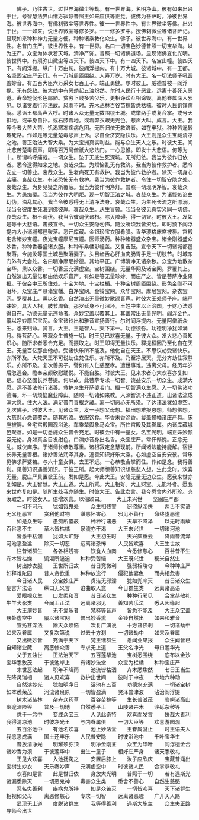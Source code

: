 <!-- { "loadSidebar": true } -->
　　佛子。乃往古世。过世界海微尘等劫。有一世界海。名明净山。彼有如来出兴于世。号智慧法界山诸方寂静普照王如来应供等正觉。彼佛为菩萨时。净彼世界海。彼世界海中。有佛刹微尘等世界性。彼一一世界性中。有世界微尘等佛。出兴于世。一一如来。说世界微尘等修多罗。一一修多罗中。授佛刹微尘等诸菩萨记。显现如来种种神力无量方便。种种诸乘教化众生。佛子。彼世界海中。有一世界性。名普门庄严。彼世界性中。有一世界。名曰一切宝色妙德普照一切宝华海。以为庄严。众宝为体状若天城。清净严饰。普照一切诸佛道场。显现诸佛变化光明。彼世界中。有须弥山微尘等四天下。彼四天下中。有一四天下。名宝山幢。彼四天下。有阎浮提。纵广十万由旬。彼阎浮提内。有十万大城。彼诸城中。有一王都。名坚固宝庄严云灯。有一万城周匝围绕。人寿万岁。时有大王。名一切法师子吼圆盖妙音。有五百大臣六万采女七百王子。端正勇健。尔时彼王。威德普被一阎浮提。无有怨敌。彼大劫中有恶劫起五浊炽然。尔时人民行十恶业。远离十善死入恶道。寿命短促形色鄙陋。贫穷下贱多苦少乐。更相诤讼互相谤毁。离他眷属深入邪见。以诸贪着行非法故。风雨不时。卉木丛林百谷苗稼皆悉枯槁。彼时人民饥馑病瘦。悉诣王都高声大呼。时诸人众无量无数围绕王城。或举两手或复合掌。或号天扣地。或举身自扑。或右膝着地。或着弊衣眼无光色。悲声大叫。咸言。大王。我等今者大苦大苦。饥渴寒冻疾病危困。无所归依无救济者。如在牢狱。种种苦逼转趣死路。作如是等无量楚毒悲声上诉。求自全济安隐快乐。大王则是众生宝藏清凉之池。善正治法大智大乘。为大宝洲真实利益。能与众生天人之乐。时彼大王。闻此悲苦楚毒音声。即得百万阿僧祇大悲法门。一心思惟。即发十大悲语。何等为十。所谓呜呼痛哉。一切众生。坠于无底生死深坑。无所归依。我当为彼作归依者。悉令逮得如来之地。哀哉众生。为烦恼乱无有救济。我当为彼作救护者。悉令安立一切善业。哀哉众生。生老病死无有救护。我当为彼作救护者。除灭一切身心苦痛。哀哉众生。有诸恐怖无有救护。我当为彼作救护者。令住一切智安隐之处。哀哉众生。为身见疑之所覆蔽。我当为彼作明净灯。普照一切现明净智。哀哉众生。为愚痴覆。我当为彼作大明炬。现一切智正法之城。哀哉众生。为诸悭嫉谄曲幻伪。浊乱其心。我当令彼悉得无上清净法身。哀哉众生。为生死长流之所漂溺。我当令彼度生死海到佛彼岸。哀哉众生。从生盲瞽。我当令彼见真实义同一切佛。哀哉众生。根不调伏。我当令彼调伏诸根。除灭障碍。得一切智。时彼大王。发如是等十大悲语。击鼓宣令。一切众生安隐勿怖。随汝所须我皆资给。即时颁下阎浮提内大小诸城都邑聚落。悉开库藏。金银珍宝衣服肴膳。香华璎珞床席被褥。宫殿宅舍诸妙宝幢。夜光宝幢摩尼宝幢。医师汤药。种种诸器盛众杂宝。诸金刚器盛众妙香。种种香器盛诸衣服。种种车乘幡彩幢盖。又复击鼓。宣令天下一切诸城都邑聚落。今施汝等国土城邑聚落妻子。头目齿舌心肝血肉肠胃手足一切肢节。时城东门外有大会处。名曰明净摩尼妙德。其地平正。广博清净无诸杂秽。众宝为地散杂宝华。熏以众香。一切香云充满虚空。宝树围绕。无量华网及诸宝网。罗覆其上。自然演出无量亿那由他娱乐音声。有如是等无量珍妙。而庄严之。皆是菩萨净业果报。于彼会中王所住处。十宝为地。十宝栏楯。十种宝树周匝围绕。形色金刚不可沮坏。众宝庄严悬诸宝幡。白净宝网。金铃宝网。众华宝网。摩尼宝网。杂衣宝网。罗覆其上。熏以名香。自然演出无量微妙歌颂音声。时彼大王处师子座。端严殊妙。具大人相。肢节周备。那罗延身不可沮坏。王姓中生以正治国。于财心法悉得自在。功德无量无违命者。众妙宝盖以覆其上。其盖常出无量光明。阎浮金色。覆以净妙摩尼宝网。金宝诸铃出和雅音宣扬善行。尔时阎浮提内。无量阿僧祇众生。悉来归命。赞言。大王。王是智人。天下第一。功德须弥。功德明净犹如满月。得菩萨心。等观众生普施一切。时王见已欢喜无量。于彼大众。发大悲心善知识心。随所求者悉令充足。而摄取之。时王即得无量快乐。释提桓因乃至化自在天王。无量百亿那由他劫。受诸快乐所不能及。他化自在天王。不思议劫受诸快乐。亦所不及。大梵天王不可说劫住梵住乐。亦所不及。乃至净居天。无分齐劫住寂静乐。亦所不及。复次善男子。譬如有人仁慈至孝。遭世事难。违离父母。经历年岁后忽遇会。瞻奉亲颜欣慰踊悦。不能自胜。时彼大王。见来求者心大欢喜亦复如是。信心坚固长养菩提。何以故。此菩萨专求一切智。饶益安乐一切众生。成满大愿。远不善法修行诸善。救护众生开萨婆若门。摄一切智满众生愿。入一切佛诸功德海。坏一切烦恼魔业障山。随顺一切诸如来教。入深智流不违正道。出诸法流成满大愿。住大人法。满足普门善根之藏。离一切恶心无所染。了达诸法犹如虚空。复次佛子。时彼大王。见诸众生。发一子想父母想。福田想难报恩想。师想佛想。大慈悲心悉普覆之。随其所须。衣服饮食。华香末香涂香。鬘盖幢幡诸庄严具。床座被褥。舍宅宫殿园观浴池。车乘辇舆象马众宝。所住宫殿及其眷属。内诸库藏城邑聚落。如是一切悉施众生普令充足。时彼会中有一童女。名宝光明。端正姝妙颜容无伦。身如真金目发绀色。口演妙音身出名香。众宝庄严。常怀惭愧。正念无乱。威仪庠序。于诸师长恭敬尊重。诸根寂定念慧现前。所闻诸法能持能解。宿世长养无量善根。诸妙善法润泽其身。近善知识好乐大乘。心如虚空自安安彼。常乐见佛求萨婆若。与六十童女俱。去王不远。一心恭敬合掌而住。作如是念。我得善利。见善知识遇善知识。于彼王所。起大师想善知识想慈悲人想。生此念时。欢喜无量。脱庄严具置彼王前。发如是愿。今此大王。安隐无量无边众生。愿我来世亦复如是。大王智慧。大王正道。大王所乘。大王相好。大王财宝。无能坏者。愿我来世亦复如是。随所生处我亦随生。时彼大王。告此女言。我今悉舍内外所珍。恣汝取之。时彼女人。倍增欢喜。以偈颂曰。
　　大王未兴世　　坚固庄严都
　　一切不可乐　　犹如饿鬼处
　　众生相残害　　窃盗纵淫佚
　　两舌不实语　　无义粗恶言
　　贪利他财物　　瞋恚怀害心
　　邪见不善行　　命终堕恶道
　　如是众生等　　愚痴所覆蔽
　　种种行诸恶　　天旱不降泽
　　以无时雨故　　百谷悉不生
　　草木皆枯槁　　泉流亦干渴
　　大王未兴世　　一切诸河池
　　皆悉干枯涸　　犹如大旷野
　　大王初生时　　天兴庆重云
　　降雨普流泽　　河池悉盈溢
　　除灭一切恶　　远离诸恐怖
　　人民皆欢喜　　大王生世故
　　往昔诸群生　　各各相残害
　　饮食人血肉　　今悉修慈心
　　百谷昔不生　　卉木皆枯燥
　　饥渴所逼迫　　种种受苦恼
　　大王既兴世　　粳米自然生
　　树出妙衣服　　王世所归故
　　昔日竞微利　　强弱相陵夺
　　今种种庄严　　如释难陀园
　　昔人贪欲重　　种种放逸行
　　侵犯他妻色　　而共相危害
　　今日诸人民　　众宝妙庄严
　　贞洁无邪淫　　犹如兜率天
　　昔日诸众生　　妄言非法语
　　纵口无义言　　谄曲取人意
　　今日群生类　　远离诸恶语
　　爱眼视众生　　口发柔和音
　　昔日诸众生　　种种行邪见
　　合掌恭敬礼　　牛羊犬豕类
　　今闻王正法　　远离诸邪见
　　善知苦乐法　　悉从因缘起
　　大王演妙音　　无不爱乐者
　　梵释等音声　　皆悉不能及
　　大王众宝盖　　悬处虚空中
　　覆以诸宝网　　普出妙香熏
　　金铃自然出　　如来和雅音
　　宣扬甚深法　　除灭众烦恼
　　次复广演说　　十方诸佛刹
　　一切诸劫中　　如来及眷属
　　又复次第说　　过去十方刹
　　一切诸劫中　　如来及眷属
　　又出微妙音　　充满于天下
　　梵王诸群生　　悉闻业果报
　　众生闻音已　　自知诸业藏
　　离恶修众善　　专求无上道
　　王父名净光　　母曰莲华光
　　父于五浊世　　正法治天下
　　五百莲华池　　宝树悉围绕
　　底布以金沙　　宝华悉敷茂
　　于彼池岸上　　有诸妙法堂
　　众宝为栏楯　　种种宝庄严
　　末世恶法起　　积年不降雨
　　池流皆枯涸　　卉木悉焦然
　　七日王当生　　先降灵瑞相
　　诸人见欢喜　　救护出世间
　　彼时于中夜　　大地六种动
　　自然演妙光　　犹如明净日
　　浴池有五百　　功德水充满
　　一切诸宝树　　如本悉荣茂
　　河流诸泉原　　一切皆盈满
　　灵泽普津液　　沾洽阎浮提
　　树木诸丛林　　杂卉众药草
　　百谷苗稼等　　生长普滋茂
　　岩崿诸高山　　幽邃深险谷
　　普及一切地　　自然悉平正
　　山陵诸卉木　　沙砾杂秽等
　　悉于一念中　　变成众宝玉
　　人见此奇特　　欢喜而发言
　　快哉大善利　　我得清凉池
　　时彼净光王　　与内眷属俱
　　一切大臣等　　欢喜游园观
　　五百浴池中　　有池名欢喜
　　池上妙法堂　　王眷属游止
　　时王语夫人　　我愿悉成满
　　国土还丰乐　　人民普安隐
　　时彼浴池中　　千叶宝华生
　　普放清净光　　明耀须弥顶
　　明净金刚茎　　众宝为华叶
　　阎浮檀金台　　诸妙香为须
　　于彼莲华中　　出生一童子
　　相好庄严身　　诸天悉敬礼
　　王见大欢喜　　入池抚掬之
　　安置后膝上　　汝子应欣庆
　　宝藏普涌出　　宝树生妙衣
　　天乐奏妙声　　充满虚空中
　　时彼诸人民　　合掌恭敬礼
　　欢喜如是言　　此是世归依
　　身放大光明　　普照于一切
　　若有遇斯光　　诸漏悉除灭
　　一切恶鬼神　　毒害众生类
　　悉舍不善心　　自然生慈愍
　　恶名失善利　　疾病鬼所持
　　如是众苦灭　　一切皆欢喜
　　天下诸群生　　相视如父母
　　离恶修慈心　　专求一切智
　　远离诸恶趣　　广开天人路
　　显现无上道　　度脱诸群生
　　我等得善利　　遇斯大施主
　　众生失正路　　导师今出世
